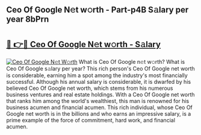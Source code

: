 ## Ceo Of Google N𝚎t w𝚘rth - Part-p4B S𝚊lary per year 8bPrn

# <h2><a href="http://gc4eg0p.nevu.top/?p=Ceo+Of+Google">🔗 👉🔴 Ceo Of Google N𝚎t w𝚘rth - S𝚊lary</a></h2>

[![Ceo Of Google N𝚎t W𝚘rth](https://i.imgur.com/Oavwk0R.jpeg)](http://gc4eg0p.nevu.top/?p=Ceo+Of+Google)
What is Ceo Of Google n𝚎t w𝚘rth? What is Ceo Of Google s𝚊lary per year?
This rich person's Ceo Of Google net worth is considerable, earning him a spot among the industry's most financially successful. Although his annual salary is considerable, it is dwarfed by his believed Ceo Of Google net worth, which stems from his numerous business ventures and real estate holdings. With a Ceo Of Google net worth that ranks him among the world's wealthiest, this man is renowned for his business acumen and financial acumen. This rich individual, whose Ceo Of Google net worth is in the billions and who earns an impressive salary, is a prime example of the force of commitment, hard work, and financial acumen.
